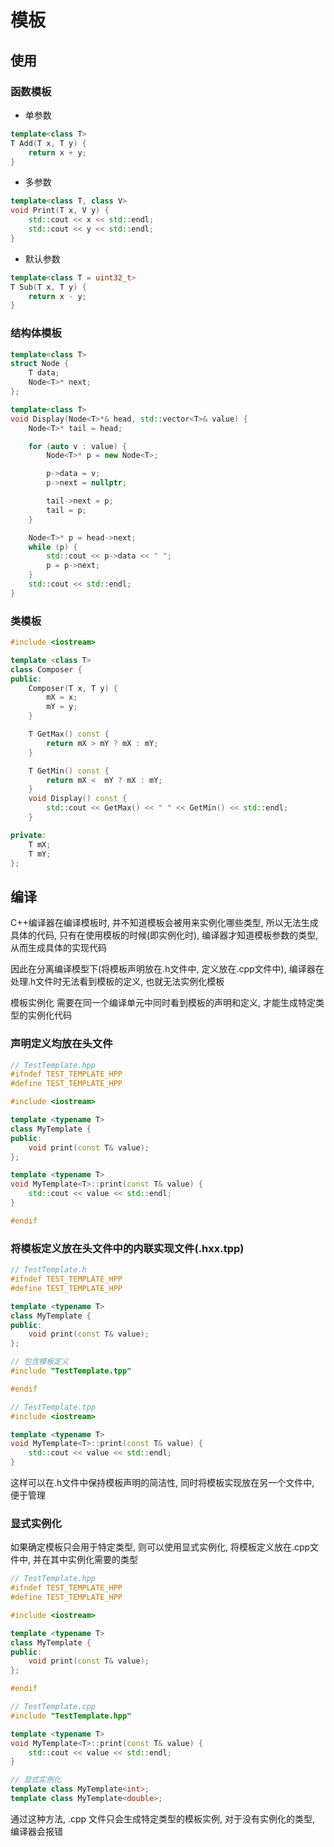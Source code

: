 <!--
 * @Brief        : 
 * @Author       : dmjcb
 * @Date         : 2022-02-20 18:19:47
 * @LastEditors  : dmjcb@outlook.com
 * @LastEditTime : 2024-10-12 01:55:07
-->

# 模板

## 使用

### 函数模板

- 单参数

```c++
template<class T>
T Add(T x, T y) {
    return x + y;
}
```

- 多参数

```c++
template<class T, class V>
void Print(T x, V y) {
    std::cout << x << std::endl;
    std::cout << y << std::endl;
}
```

- 默认参数

```c++
template<class T = uint32_t>
T Sub(T x, T y) {
    return x - y;
}
```

### 结构体模板

```c++
template<class T>
struct Node {
    T data;
    Node<T>* next;
};

template<class T>
void Display(Node<T>*& head, std::vector<T>& value) {
    Node<T>* tail = head;

    for (auto v : value) {
        Node<T>* p = new Node<T>;

        p->data = v;
        p->next = nullptr;

        tail->next = p;
        tail = p;
    }

    Node<T>* p = head->next;
    while (p) {
        std::cout << p->data << " ";
        p = p->next;
    }
    std::cout << std::endl;
}
```

### 类模板

```c++
#include <iostream>

template <class T>
class Composer {
public:
    Composer(T x, T y) {
        mX = x;
        mY = y;
    }

    T GetMax() const {
        return mX > mY ? mX : mY;
    }

    T GetMin() const {
        return mX <  mY ? mX : mY;
    }
    void Display() const {
        std::cout << GetMax() << " " << GetMin() << std::endl;
    }

private:
    T mX;
    T mY;
};
```

## 编译

C++编译器在编译模板时, 并不知道模板会被用来实例化哪些类型, 所以无法生成具体的代码, 只有在使用模板的时候(即实例化时), 编译器才知道模板参数的类型, 从而生成具体的实现代码

因此在分离编译模型下(将模板声明放在.h文件中, 定义放在.cpp文件中), 编译器在处理.h文件时无法看到模板的定义, 也就无法实例化模板

模板实例化 需要在同一个编译单元中同时看到模板的声明和定义, 才能生成特定类型的实例化代码

### 声明定义均放在头文件

```c++
// TestTemplate.hpp
#ifndef TEST_TEMPLATE_HPP
#define TEST_TEMPLATE_HPP

#include <iostream>

template <typename T>
class MyTemplate {
public:
    void print(const T& value);
};

template <typename T>
void MyTemplate<T>::print(const T& value) {
    std::cout << value << std::endl;
}

#endif
```

### 将模板定义放在头文件中的内联实现文件(.hxx\.tpp)

```c++
// TestTemplate.h
#ifndef TEST_TEMPLATE_HPP
#define TEST_TEMPLATE_HPP

template <typename T>
class MyTemplate {
public:
    void print(const T& value);
};

// 包含模板定义
#include "TestTemplate.tpp"

#endif
```

```c++
// TestTemplate.tpp
#include <iostream>

template <typename T>
void MyTemplate<T>::print(const T& value) {
    std::cout << value << std::endl;
}
```

这样可以在.h文件中保持模板声明的简洁性, 同时将模板实现放在另一个文件中, 便于管理

### 显式实例化

如果确定模板只会用于特定类型, 则可以使用显式实例化, 将模板定义放在.cpp文件中, 并在其中实例化需要的类型

```c++
// TestTemplate.hpp
#ifndef TEST_TEMPLATE_HPP
#define TEST_TEMPLATE_HPP

#include <iostream>

template <typename T>
class MyTemplate {
public:
    void print(const T& value);
};

#endif
```

```c++
// TestTemplate.cpp
#include "TestTemplate.hpp"

template <typename T>
void MyTemplate<T>::print(const T& value) {
    std::cout << value << std::endl;
}

// 显式实例化
template class MyTemplate<int>;
template class MyTemplate<double>;
```

通过这种方法, .cpp 文件只会生成特定类型的模板实例, 对于没有实例化的类型, 编译器会报错